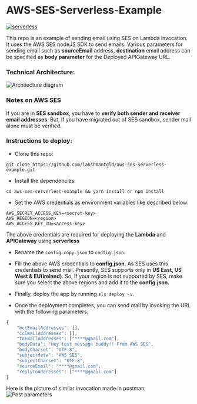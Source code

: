 AWS-SES-Serverless-Example
============================

[![serverless](https://img.shields.io/badge/serverless-v1.10.1-yellow.svg)](http://www.serverless.com)

This repo is an example of sending email using SES on Lambda invocation. It uses the AWS SES nodeJS SDK to send emails. Various parameters for sending email such as **sourceEmail** address, **destination** email address can be specified as **body parameter** for the Deployed APIGateway URL.

### Technical Architecture:
![Architecture diagram](https://raw.githubusercontent.com/lakshmantgld/aws-ses-serverless-example/stable/readmeFiles/architecture.png)

### Notes on AWS SES
If you are in **SES sandbox**, you have to **verify both sender and receiver email addresses**. But, If you have migrated out of SES sandbox, sender mail alone must be verified.

### Instructions to deploy:
- Clone this repo:
```
git clone https://github.com/lakshmantgld/aws-ses-serverless-example.git
```

- Install the dependencies:
```
cd aws-ses-serverless-example && yarn install or npm install
```

- Set the AWS credentials as environment variables like described below:
```
AWS_SECRET_ACCESS_KEY=<secret-key>
AWS_REGION=<region>
AWS_ACCESS_KEY_ID=<access-key>
```
The above credentials are required for deploying the **Lambda** and **APIGateway** using **serverless**

- Rename the ```config.copy.json``` to ```config.json```.

- Fill the above AWS credentials to **config.json**. As SES uses this credentials to send mail. Presently, SES supports only in **US East, US West & EU(Ireland)**. So, If your region is not supported by SES, make sure you select the above regions and add it to the **config.json**.

- Finally, deploy the app by running ```sls deploy -v```.

- Once the deployment completes, you can send mail by invoking the URL with the following parameters.

```js
{
	"bccEmailAddresses": [],
	"ccEmailAddresses": [],
	"toEmailAddresses": ["****@gmail.com"],
	"bodyData": "Hey test message buddy!! From AWS SES",
	"bodyCharset": "UTF-8",
	"subjectdata": "AWS SES",
	"subjectCharset": "UTF-8",
	"sourceEmail": "****@gmail.com",
	"replyToAddresses": ["****@gmail.com"]
}
```

Here is the picture of similar invocation made in postman:
![Post parameters](https://raw.githubusercontent.com/lakshmantgld/aws-ses-serverless-example/stable/readmeFiles/postmanScreenshot.png)
